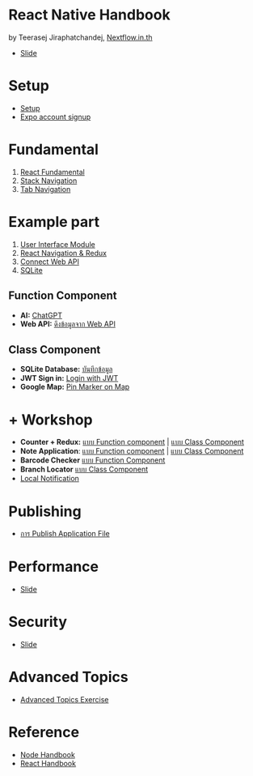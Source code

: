 
# React Native Handbook

by Teerasej Jiraphatchandej, [Nextflow.in.th](https://www.nextflow.in.th)

- [Slide](https://nextflowth-my.sharepoint.com/:b:/g/personal/teerasej_nextflowth_onmicrosoft_com/ERTJ6PlvH91KoFmHI9LwtZ0BFIaPF28IVtiRdksuCImL7Q?e=HD9iDy)

# Setup

- [Setup](setup.md)
- [Expo account signup](https://expo.dev/signup)


# Fundamental

1. [React Fundamental](contents/fundamental/react-concept/README.md)
2. [Stack Navigation](contents/stack-navigation/readme.md)
3. [Tab Navigation](contents/tab-navigation/readme.md)


# Example part 

1. [User Interface Module](contents/note-app/3-setup-ui.md)
2. [React Navigation & Redux](contents/fundamental/react-nav-redux/README.md)
3. [Connect Web API](contents/fundamental/react-web-api/README.md)
4. [SQLite](contents/fundamental/react-sqlite/README.md)

## Function Component

- **AI:** [ChatGPT](contents/chatgpt-client/README.md)
- **Web API:** [ดึงข้อมูลจาก Web API](contents/example-part/web-api-axios.md)

## Class Component

- **SQLite Database:** [บันทึกข้อมูล](contents/example-part/save-data-sqlite.md)
- **JWT Sign in:** [Login with JWT](contents/example-part/login-with-jwt.md)
- **Google Map:** [Pin Marker on Map](contents/example-part/pin-marker-on-map.md)

# + Workshop 

- **Counter + Redux:** [แบบ Function component](contents/counter-redux-function/readme.md) | [แบบ Class Component](contents/counter-redux/readme.md)
- **Note Application**: [แบบ Function component](contents/note-app-function/README.md) | [แบบ Class Component](note-app/README.md)
- **Barcode Checker** [แบบ Function Component](contents/barcode-checker/README.md)
- **Branch Locator** [แบบ Class Component](contents/branch-locator/README.md)
- [Local Notification](contents/local-notitication/README.md)

# Publishing 

- [การ Publish Application File](contents/publishing/readme.md)

# Performance 

- [Slide](https://www.dropbox.com/s/s2fjkiadto2az9o/Performance%20in%20React.pdf?dl=0)


# Security 

- [Slide](https://www.dropbox.com/s/ayj0tqpxea1dphw/Security%20in%20React%20Native.pdf?dl=0)

# Advanced Topics

- [Advanced Topics Exercise](/contents/advanced-topics/README.md)

# Reference 

- [Node Handbook](https://github.com/teerasej/node-handbook)
- [React Handbook](https://github.com/teerasej/react-handbook)